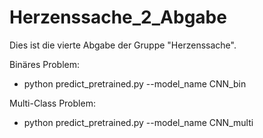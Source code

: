 # Herzenssache_2_Abgabe

Dies ist die vierte Abgabe der Gruppe "Herzenssache".

Binäres Problem:
- python predict_pretrained.py --model_name CNN_bin


Multi-Class Problem:
- python predict_pretrained.py --model_name CNN_multi
